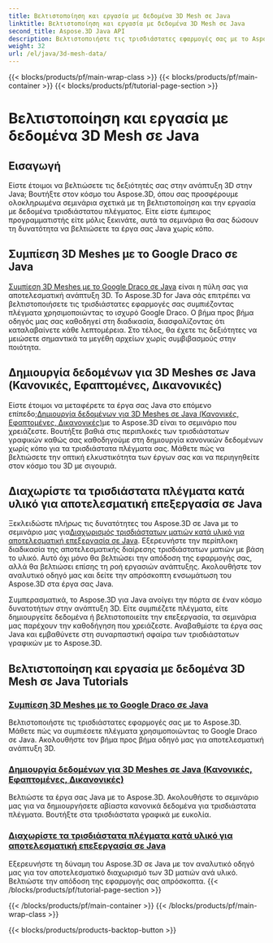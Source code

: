 ```yaml
---
title: Βελτιστοποίηση και εργασία με δεδομένα 3D Mesh σε Java
linktitle: Βελτιστοποίηση και εργασία με δεδομένα 3D Mesh σε Java
second_title: Aspose.3D Java API
description: Βελτιστοποιήστε τις τρισδιάστατες εφαρμογές σας με το Aspose.3D για Java. Μάθετε να συμπιέζετε πλέγματα με το Google Draco, να δημιουργείτε δεδομένα πλέγματος και να επεξεργάζεστε αποτελεσματικά τρισδιάστατα πλέγματα ανά υλικό.
weight: 32
url: /el/java/3d-mesh-data/
---
```


{{< blocks/products/pf/main-wrap-class >}}
{{< blocks/products/pf/main-container >}}
{{< blocks/products/pf/tutorial-page-section >}}

# Βελτιστοποίηση και εργασία με δεδομένα 3D Mesh σε Java

## Εισαγωγή

Είστε έτοιμοι να βελτιώσετε τις δεξιότητές σας στην ανάπτυξη 3D στην Java; Βουτήξτε στον κόσμο του Aspose.3D, όπου σας προσφέρουμε ολοκληρωμένα σεμινάρια σχετικά με τη βελτιστοποίηση και την εργασία με δεδομένα τρισδιάστατου πλέγματος. Είτε είστε έμπειρος προγραμματιστής είτε μόλις ξεκινάτε, αυτά τα σεμινάρια θα σας δώσουν τη δυνατότητα να βελτιώσετε τα έργα σας Java χωρίς κόπο.

## Συμπίεση 3D Meshes με το Google Draco σε Java

[Συμπίεση 3D Meshes με το Google Draco σε Java](./compress-meshes-google-draco/) είναι η πύλη σας για αποτελεσματική ανάπτυξη 3D. Το Aspose.3D for Java σάς επιτρέπει να βελτιστοποιήσετε τις τρισδιάστατες εφαρμογές σας συμπιέζοντας πλέγματα χρησιμοποιώντας το ισχυρό Google Draco. Ο βήμα προς βήμα οδηγός μας σας καθοδηγεί στη διαδικασία, διασφαλίζοντας ότι καταλαβαίνετε κάθε λεπτομέρεια. Στο τέλος, θα έχετε τις δεξιότητες να μειώσετε σημαντικά τα μεγέθη αρχείων χωρίς συμβιβασμούς στην ποιότητα.

## Δημιουργία δεδομένων για 3D Meshes σε Java (Κανονικές, Εφαπτομένες, Δικανονικές)

 Είστε έτοιμοι να μεταφέρετε τα έργα σας Java στο επόμενο επίπεδο;[Δημιουργία δεδομένων για 3D Meshes σε Java (Κανονικές, Εφαπτομένες, Δικανονικές)](./generate-mesh-data/)με το Aspose.3D είναι το σεμινάριο που χρειάζεστε. Βουτήξτε βαθιά στις περιπλοκές των τρισδιάστατων γραφικών καθώς σας καθοδηγούμε στη δημιουργία κανονικών δεδομένων χωρίς κόπο για τα τρισδιάστατα πλέγματα σας. Μάθετε πώς να βελτιώσετε την οπτική ελκυστικότητα των έργων σας και να περιηγηθείτε στον κόσμο του 3D με σιγουριά.

## Διαχωρίστε τα τρισδιάστατα πλέγματα κατά υλικό για αποτελεσματική επεξεργασία σε Java

 Ξεκλειδώστε πλήρως τις δυνατότητες του Aspose.3D σε Java με το σεμινάριο μας για[Διαχωρισμός τρισδιάστατων ματιών κατά υλικό για αποτελεσματική επεξεργασία σε Java](./split-meshes-by-material/). Εξερευνήστε την περίπλοκη διαδικασία της αποτελεσματικής διαίρεσης τρισδιάστατων ματιών με βάση το υλικό. Αυτό όχι μόνο θα βελτιώσει την απόδοση της εφαρμογής σας, αλλά θα βελτιώσει επίσης τη ροή εργασιών ανάπτυξης. Ακολουθήστε τον αναλυτικό οδηγό μας και δείτε την απρόσκοπτη ενσωμάτωση του Aspose.3D στα έργα σας Java.

Συμπερασματικά, το Aspose.3D για Java ανοίγει την πόρτα σε έναν κόσμο δυνατοτήτων στην ανάπτυξη 3D. Είτε συμπιέζετε πλέγματα, είτε δημιουργείτε δεδομένα ή βελτιστοποιείτε την επεξεργασία, τα σεμινάρια μας παρέχουν την καθοδήγηση που χρειάζεστε. Αναβαθμίστε τα έργα σας Java και εμβαθύνετε στη συναρπαστική σφαίρα των τρισδιάστατων γραφικών με το Aspose.3D.
## Βελτιστοποίηση και εργασία με δεδομένα 3D Mesh σε Java Tutorials
### [Συμπίεση 3D Meshes με το Google Draco σε Java](./compress-meshes-google-draco/)
Βελτιστοποιήστε τις τρισδιάστατες εφαρμογές σας με το Aspose.3D. Μάθετε πώς να συμπιέσετε πλέγματα χρησιμοποιώντας το Google Draco σε Java. Ακολουθήστε τον βήμα προς βήμα οδηγό μας για αποτελεσματική ανάπτυξη 3D.
### [Δημιουργία δεδομένων για 3D Meshes σε Java (Κανονικές, Εφαπτομένες, Δικανονικές)](./generate-mesh-data/)
Βελτιώστε τα έργα σας Java με το Aspose.3D. Ακολουθήστε το σεμινάριο μας για να δημιουργήσετε αβίαστα κανονικά δεδομένα για τρισδιάστατα πλέγματα. Βουτήξτε στα τρισδιάστατα γραφικά με ευκολία.
### [Διαχωρίστε τα τρισδιάστατα πλέγματα κατά υλικό για αποτελεσματική επεξεργασία σε Java](./split-meshes-by-material/)
Εξερευνήστε τη δύναμη του Aspose.3D σε Java με τον αναλυτικό οδηγό μας για τον αποτελεσματικό διαχωρισμό των 3D ματιών ανά υλικό. Βελτιώστε την απόδοση της εφαρμογής σας απρόσκοπτα.
{{< /blocks/products/pf/tutorial-page-section >}}

{{< /blocks/products/pf/main-container >}}
{{< /blocks/products/pf/main-wrap-class >}}

{{< blocks/products/products-backtop-button >}}
